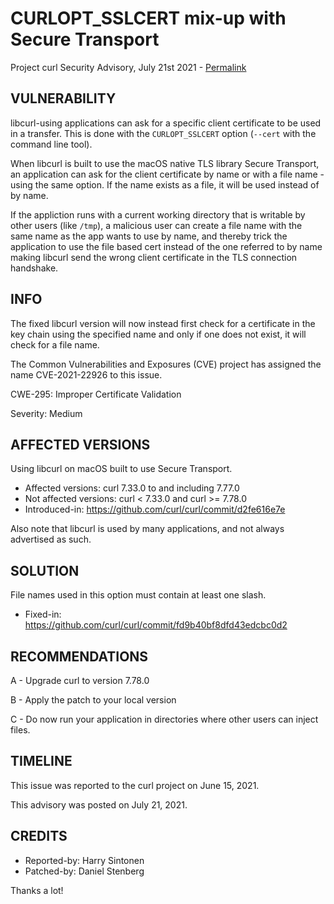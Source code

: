 CURLOPT_SSLCERT mix-up with Secure Transport
============================================

Project curl Security Advisory, July 21st 2021 -
[Permalink](https://curl.se/docs/CVE-2021-22926.html)

VULNERABILITY
-------------

libcurl-using applications can ask for a specific client certificate to be
used in a transfer. This is done with the `CURLOPT_SSLCERT` option (`--cert`
with the command line tool).

When libcurl is built to use the macOS native TLS library Secure Transport, an
application can ask for the client certificate by name or with a file name -
using the same option. If the name exists as a file, it will be used instead
of by name.

If the appliction runs with a current working directory that is writable by
other users (like `/tmp`), a malicious user can create a file name with the
same name as the app wants to use by name, and thereby trick the application
to use the file based cert instead of the one referred to by name making
libcurl send the wrong client certificate in the TLS connection handshake.

INFO
----

The fixed libcurl version will now instead first check for a certificate in
the key chain using the specified name and only if one does not exist, it will
check for a file name.

The Common Vulnerabilities and Exposures (CVE) project has assigned the name
CVE-2021-22926 to this issue.

CWE-295: Improper Certificate Validation

Severity: Medium

AFFECTED VERSIONS
-----------------

Using libcurl on macOS built to use Secure Transport.

- Affected versions: curl 7.33.0 to and including 7.77.0
- Not affected versions: curl < 7.33.0 and curl >= 7.78.0
- Introduced-in: https://github.com/curl/curl/commit/d2fe616e7e

Also note that libcurl is used by many applications, and not always advertised
as such.

SOLUTION
------------

File names used in this option must contain at least one slash.

- Fixed-in: https://github.com/curl/curl/commit/fd9b40bf8dfd43edcbc0d2

RECOMMENDATIONS
--------------

 A - Upgrade curl to version 7.78.0

 B - Apply the patch to your local version
 
 C - Do now run your application in directories where other users can inject
     files.

TIMELINE
--------

This issue was reported to the curl project on June 15, 2021.

This advisory was posted on July 21, 2021.

CREDITS
-------

- Reported-by: Harry Sintonen
- Patched-by: Daniel Stenberg

Thanks a lot!
